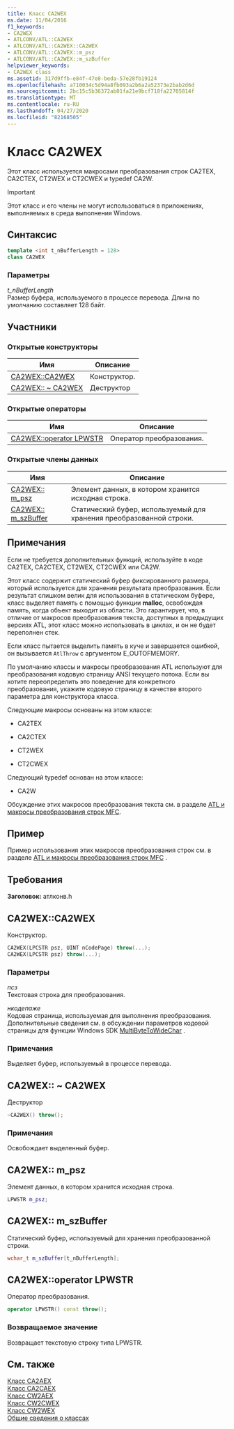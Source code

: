 ```yaml
---
title: Класс CA2WEX
ms.date: 11/04/2016
f1_keywords:
- CA2WEX
- ATLCONV/ATL::CA2WEX
- ATLCONV/ATL::CA2WEX::CA2WEX
- ATLCONV/ATL::CA2WEX::m_psz
- ATLCONV/ATL::CA2WEX::m_szBuffer
helpviewer_keywords:
- CA2WEX class
ms.assetid: 317d9ffb-e84f-47e8-beda-57e28fb19124
ms.openlocfilehash: a710034c5d94a8fb093a2b6a2a52373e2bab2d6d
ms.sourcegitcommit: 2bc15c5b36372ab01fa21e9bcf718fa22705814f
ms.translationtype: MT
ms.contentlocale: ru-RU
ms.lasthandoff: 04/27/2020
ms.locfileid: "82168505"
---
```

# <a name="ca2wex-class"></a>Класс CA2WEX

Этот класс используется макросами преобразования строк CA2TEX, CA2CTEX, CT2WEX и CT2CWEX и typedef CA2W.

> [!IMPORTANT]
> Этот класс и его члены не могут использоваться в приложениях, выполняемых в среда выполнения Windows.

## <a name="syntax"></a>Синтаксис

```cpp
template <int t_nBufferLength = 128>
class CA2WEX
```

### <a name="parameters"></a>Параметры

*t_nBufferLength*<br/>
Размер буфера, используемого в процессе перевода. Длина по умолчанию составляет 128 байт.

## <a name="members"></a>Участники

### <a name="public-constructors"></a>Открытые конструкторы

|Имя|Описание|
|----------|-----------------|
|[CA2WEX::CA2WEX](#ca2wex)|Конструктор.|
|[CA2WEX:: ~ CA2WEX](#dtor)|Деструктор|

### <a name="public-operators"></a>Открытые операторы

|Имя|Описание|
|----------|-----------------|
|[CA2WEX::operator LPWSTR](#operator_lpwstr)|Оператор преобразования.|

### <a name="public-data-members"></a>Открытые члены данных

|Имя|Описание|
|----------|-----------------|
|[CA2WEX:: m_psz](#m_psz)|Элемент данных, в котором хранится исходная строка.|
|[CA2WEX:: m_szBuffer](#m_szbuffer)|Статический буфер, используемый для хранения преобразованной строки.|

## <a name="remarks"></a>Примечания

Если не требуется дополнительных функций, используйте в коде CA2TEX, CA2CTEX, CT2WEX, CT2CWEX или CA2W.

Этот класс содержит статический буфер фиксированного размера, который используется для хранения результата преобразования. Если результат слишком велик для использования в статическом буфере, класс выделяет память с помощью функции **malloc**, освобождая память, когда объект выходит из области. Это гарантирует, что, в отличие от макросов преобразования текста, доступных в предыдущих версиях ATL, этот класс можно использовать в циклах, и он не будет переполнен стек.

Если класс пытается выделить память в куче и завершается ошибкой, он вызывается `AtlThrow` с аргументом E_OUTOFMEMORY.

По умолчанию классы и макросы преобразования ATL используют для преобразования кодовую страницу ANSI текущего потока. Если вы хотите переопределить это поведение для конкретного преобразования, укажите кодовую страницу в качестве второго параметра для конструктора класса.

Следующие макросы основаны на этом классе:

- CA2TEX

- CA2CTEX

- CT2WEX

- CT2CWEX

Следующий typedef основан на этом классе:

- CA2W

Обсуждение этих макросов преобразования текста см. в разделе [ATL и макросы преобразования строк MFC](string-conversion-macros.md).

## <a name="example"></a>Пример

Пример использования этих макросов преобразования строк см. в разделе [ATL и макросы преобразования строк MFC](string-conversion-macros.md) .

## <a name="requirements"></a>Требования

**Заголовок:** атлконв.h

## <a name="ca2wexca2wex"></a><a name="ca2wex"></a>CA2WEX::CA2WEX

Конструктор.

```cpp
CA2WEX(LPCSTR psz, UINT nCodePage) throw(...);
CA2WEX(LPCSTR psz) throw(...);
```

### <a name="parameters"></a>Параметры

*псз*<br/>
Текстовая строка для преобразования.

*нкодепаже*<br/>
Кодовая страница, используемая для выполнения преобразования. Дополнительные сведения см. в обсуждении параметров кодовой страницы для функции Windows SDK [MultiByteToWideChar](/windows/win32/api/stringapiset/nf-stringapiset-multibytetowidechar) .

### <a name="remarks"></a>Примечания

Выделяет буфер, используемый в процессе перевода.

## <a name="ca2wexca2wex"></a><a name="dtor"></a>CA2WEX:: ~ CA2WEX

Деструктор

```cpp
~CA2WEX() throw();
```

### <a name="remarks"></a>Примечания

Освобождает выделенный буфер.

## <a name="ca2wexm_psz"></a><a name="m_psz"></a>CA2WEX:: m_psz

Элемент данных, в котором хранится исходная строка.

```cpp
LPWSTR m_psz;
```

## <a name="ca2wexm_szbuffer"></a><a name="m_szbuffer"></a>CA2WEX:: m_szBuffer

Статический буфер, используемый для хранения преобразованной строки.

```cpp
wchar_t m_szBuffer[t_nBufferLength];
```

## <a name="ca2wexoperator-lpwstr"></a><a name="operator_lpwstr"></a>CA2WEX::operator LPWSTR

Оператор преобразования.

```cpp
operator LPWSTR() const throw();
```

### <a name="return-value"></a>Возвращаемое значение

Возвращает текстовую строку типа LPWSTR.

## <a name="see-also"></a>См. также

[Класс CA2AEX](../../atl/reference/ca2aex-class.md)<br/>
[Класс CA2CAEX](../../atl/reference/ca2caex-class.md)<br/>
[Класс CW2AEX](../../atl/reference/cw2aex-class.md)<br/>
[Класс CW2CWEX](../../atl/reference/cw2cwex-class.md)<br/>
[Класс CW2WEX](../../atl/reference/cw2wex-class.md)<br/>
[Общие сведения о классах](../../atl/atl-class-overview.md)
